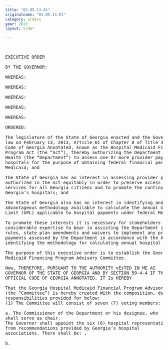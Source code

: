 ```yaml
---
title: "03.05.13.01"
originalname: "03.05.13.01"
category: orders
year: 2013
layout: order

---
```

<pre>
 

EXECUTIVE ORDER

BY THE GOVERNOR:

WHEREAS:

WHEREAS:

WHEREAS:

WHEREAS:

WHEREAS:

ORDERED:

The legislature of the State of Georgia enacted and the Governor signed into
law on February 13, 2013, Article 6C of Chapter 8 of Title 31 of the Official
Code of Georgia Annotated, known as the Hospital Medicaid Financing
Program Act (the “Act”), thereby authorizing the Department of Community
Health (the “Department”) to assess one Or more provider payments on
hospitals for the purpose of obtaining federal financial participation for
Medicaid; and

The State of Georgia has an interest in assessing provider payments
authorized in the Act equitably in order to preserve access to health care
services for all Georgia citizens and to promote the continued viability of
Georgia’s hospitals; and

The State of Georgia also has an interest in identifying and utilizing the most
advantageous methodology available to calculate the annual Upper Payment
Limit (UPL) applicable to hospital payments under federal Medicaid law; and

To promote these interests it is necessary for stakeholders to bring their
considerable expertise to bear in assisting the Department in developing
rules, state plan amendments and waivers to implement any provider
payments assessed by the Department in accordance with the Act, and in
identifying the methodology for calculating annual hospital UPL; and

The purpose of this executive order is to establish the Georgia Hospital
Medicaid Financing Program Advisory Committee.

Now, THEREFORE, PURSUANT TO THE AUTHORITY vEsTED IN ME AS
GOVERNOR OF THE STATE OF GEORGIA AND BY SECTION 50-4-4 IF THE
OFFICIAL CODE OF GEORGIA ANNOTATED, IT Is HEREBY

That the Georgia Hospital Medicaid Financial Program Advisory Committee
(the “Committee”) is hereby created With the composition, duties, and
responsibilities provided for below:
(1) The Committee will consist of seven (7) voting members:

a. The Commissioner of the Department or his designee, who
shall serve as chair.
The Governor shall appoint the six (6) hospital representatives
from recommendations provided by Georgia’s hospital
associations. There shall be: ,

b.

</pre>
